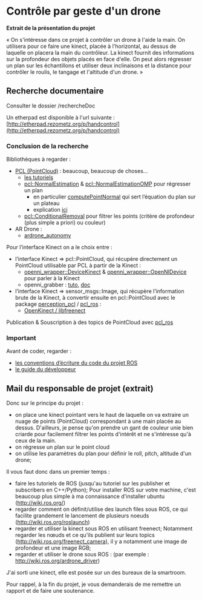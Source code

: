 # Contrôle par geste d'un drone #

**Extrait de la présentation du projet**

« On s'intéresse dans ce projet à contrôler un drone à l'aide la main. On utilisera pour ce faire une kinect, placée à l'horizontal, au dessus de laquelle on placera la main du contrôleur. La kinect fournit des informations sur la profondeur des objets placés en face d'elle. On peut alors régresser un plan sur les échantillons et utiliser deux inclinaisons et la distance pour contrôler le roulis, le tangage et l'altitude d'un drone. »

## Recherche documentaire ##
Consulter le dossier /rechercheDoc

Un etherpad est disponible à l'url suivante : [http://etherpad.rezometz.org/p/handcontrol](http://etherpad.rezometz.org/p/handcontrol)

### Conclusion de la recherche ###

Bibliothèques à regarder :


- [PCL (PointCloud)](http://www.pointclouds.org/) : beaucoup, beaucoup de choses...
    * [les tutoriels](http://www.pointclouds.org/documentation/tutorials/)
    * [pcl::NormalEstimation](http://docs.pointclouds.org/trunk/classpcl_1_1_normal_estimation.html) & [pcl::NormalEstimationOMP](http://docs.pointclouds.org/trunk/classpcl_1_1_normal_estimation_o_m_p.html) pour régresser un plan
         - en particulier [computePointNormal](http://docs.pointclouds.org/trunk/classpcl_1_1_normal_estimation.html#afa0dd0bf400977f40eb91f08750bfa17) qui sert l’équation du plan sur un plateau
         - explication [ici](http://www.pointclouds.org/documentation/tutorials/normal_estimation.php#normal-estimation)
    * [pcl::ConditionalRemoval](http://docs.pointclouds.org/trunk/classpcl_1_1_conditional_removal.html) pour filtrer les points (critère de profondeur (plus simple a priori) ou couleur)
- AR Drone :
    * [ardrone_autonomy](https://github.com/AutonomyLab/ardrone_autonomy/tree/master#sending-commands-to-ar-drone)

Pour l’interface Kinect on a le choix entre :

- l’interface Kinect => pcl::PointCloud,  qui récupère directement un PointCloud utilisable par PCL à partir de la Kinect :
    * [openni_wrapper::DeviceKinect](http://docs.pointclouds.org/trunk/classopenni__wrapper_1_1_device_kinect.html) & [openni_wrapper::OpenNIDevice](http://docs.pointclouds.org/trunk/classopenni__wrapper_1_1_open_n_i_device.html) pour parler à la Kinect
    * openni_grabber : [tuto](http://www.pointclouds.org/documentation/tutorials/openni_grabber.php#openni-grabber), [doc](http://docs.pointclouds.org/trunk/classpcl_1_1_open_n_i_grabber.html)
- l’interface  Kinect => sensor_msgs::Image, qui récupère l’information brute de la Kinect, à convertir ensuite en pcl::PointCloud avec le package [perception_pcl](http://wiki.ros.org/perception_pcl?distro=indigo) / [pcl_ros](http://wiki.ros.org/pcl_ros?distro=indigo) :
    * [OpenKinect / libfreenect](https://github.com/OpenKinect)

Publication & Souscription à des topics de PointCloud avec [pcl_ros](http://wiki.ros.org/pcl_ros?distro=indigo)

### Important ###
Avant de coder, regarder :

- [les conventions d’écriture du code du projet ROS](http://wiki.ros.org/CppStyleGuide)
- [le guide du développeur](http://wiki.ros.org/DevelopersGuide)

## Mail du responsable de projet (extrait) ##

Donc sur le principe du projet :

- on place une kinect pointant vers le haut de laquelle on va extraire un nuage de points (PointCloud) correspondant à une main placée au dessus. D'ailleurs, je pense qu'on prendre un gant de couleur unie bien criarde pour facilement filtrer les points d'intérêt et ne s'intéresse qu'à ceux de la main.
- on régresse un plan sur le point cloud
- on utilise les paramètres du plan pour définir le roll, pitch, altitude d'un drone;

Il vous faut donc dans un premier temps :
 
- faire les tutoriels de ROS (jusqu'au tutoriel sur les publisher et subscribers en C++/Python); Pour installer ROS sur votre machine, c'est beaucoup plus simple à ma connaissance d'installer ubuntu (http://wiki.ros.org/)
- regarder comment on définit/utilise des launch files sous ROS, ce qui facilite grandement le lancement de plusieurs noeuds (http://wiki.ros.org/roslaunch)
- regarder et utiliser la kinect sous ROS en utilisant freenect;  Notamment regarder les nœuds et ce qu'ils publient sur leurs topics (http://wiki.ros.org/freenect_camera), il y a notamment une image de profondeur et une image RGB;
- regarder et utiliser le drone sous ROS : (par exemple : http://wiki.ros.org/ardrone_driver)

J'ai sorti une kinect, elle est posée sur un des bureaux de la smartroom.

Pour rappel, à la fin du projet, je vous demanderais de me remettre un rapport et de faire une soutenance.
